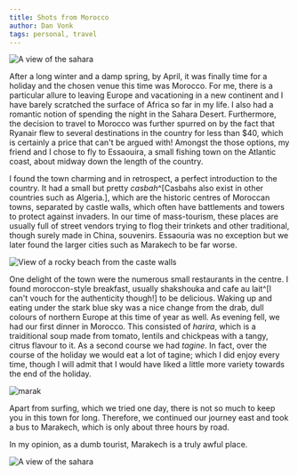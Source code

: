 ```yaml
---
title: Shots from Morocco
author: Dan Vonk
tags: personal, travel
---
```


![A view of the sahara](/images/20310025.JPG "The dunes of the pre-sahara,
located in Merzouga, in the eastern extremities of the country, meld into the surf of the
Atlantic beach of Essaouira. Double exposure on Kodak Gold film.")

After a long winter and a damp spring, by April, it was finally time for a
holiday and the chosen venue this time was Morocco. For me, there is a particular
allure to leaving Europe and vacationing in a new continent and I have barely
scratched the surface of Africa so far in my life. I also had a romantic notion
of spending the night in the Sahara Desert. Furthermore, the decision to travel to
Morocco was further spurred on by the fact that Ryanair flew to several
destinations in the country for less than $40, which is certainly a price that
can't be argued with! Amongst the those options, my friend and I chose to fly to
Essaouira, a small fishing town on the Atlantic coast, about midway down the
length of the country.

I found the town charming and in retrospect, a perfect introduction to the
country. It had a small but pretty _casbah_^[Casbahs also exist in other
countries such as Algeria.],  which are the historic centres of Moroccan towns,
separated by castle walls, which often have battlements and towers to protect
against invaders. In our time of mass-tourism, these places are usually full of
street vendors trying to flog their trinkets and other traditional, though
surely made in China, souvenirs. Essaouria was no exception but we later found
the larger cities such as Marakech to be far worse.

![View of a rocky beach from the caste walls](/images/DSCF7566.JPG "The casbah
of Essaouira extends right out to the rocky beach. The harbour is behind us and
the seagulls are awaiting the return of the fishing boats.")

One delight of the town were the numerous small restaurants in the centre. I
found moroccon-style breakfast, usually shakshouka and cafe au lait^[I can't
vouch for the authenticity though!] to be delicious. Waking up and eating under
the stark blue sky was a nice change from the drab, dull colours of northern
Europe at this time of year as well. As evening fell, we had our first dinner in
Morocco. This consisted of _harira_, which is a traiditional soup made from
tomato, lentils and chickpeas with a tangy, citrus flavour to it. As a second
course we had _tagine_. In fact, over the course of the holiday we would eat a lot
of tagine; which I did enjoy every time, though I will admit that I would have
liked a little more variety towards the end of the holiday.

![marak](/images/DSCF7590.JPG "A view of the roof-tops of Marrakech with the
Atlas mountains faintly visible in the background. Down below the streets are
narrow, labyrinthine and stink but are nevertheless welcome respite from the hot sun.")

Apart from surfing, which we tried one day, there is not so much to keep you in this
town for long. Therefore, we continued our journey east and took a bus to Marakech,
which is only about three hours by road.

In my opinion, as a dumb tourist, Marakech is a truly awful place.


![A view of the sahara](/images/DSCF7664.JPG "The dunes of the pre-sahara in
Merzouga. Past here it's just inland sand-sea and rocky plateau for over a thousand kilometres.")

